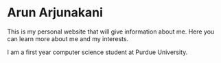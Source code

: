 # Arun Arjunakani
This is my personal website that will give information about me. Here you can learn more about me and my interests.

I am a first year computer science student at Purdue University.
